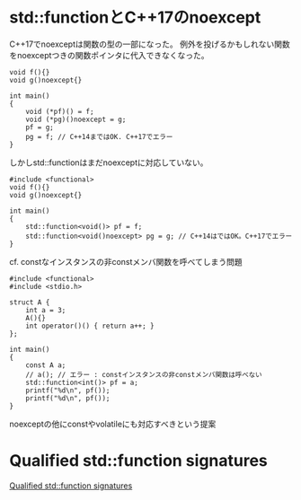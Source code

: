 # std::functionとC++17のnoexcept

C++17でnoexceptは関数の型の一部になった。
例外を投げるかもしれない関数をnoexceptつきの関数ポインタに代入できなくなった。


```
void f(){}
void g()noexcept{}

int main()
{
    void (*pf)() = f;
    void (*pg)()noexcept = g;
    pf = g;
    pg = f; // C++14まではOK. C++17でエラー
}
```

しかしstd::functionはまだnoexceptに対応していない。

```
#include <functional>
void f(){}
void g()noexcept{}

int main()
{
    std::function<void()> pf = f;
    std::function<void()noexcept> pg = g; // C++14はではOK。C++17でエラー
}
```

cf. constなインスタンスの非constメンバ関数を呼べてしまう問題

```
#include <functional>
#include <stdio.h>

struct A {
    int a = 3;
    A(){}
    int operator()() { return a++; }
};

int main()
{
    const A a;
    // a(); // エラー : constインスタンスの非constメンバ関数は呼べない
    std::function<int()> pf = a;
    printf("%d\n", pf());
    printf("%d\n", pf());
}
```
noexceptの他にconstやvolatileにも対応すべきという提案

# Qualified std::function signatures
[Qualified std::function signatures](http://www.open-std.org/jtc1/sc22/wg21/docs/papers/2017/p0045r1.pdf)

